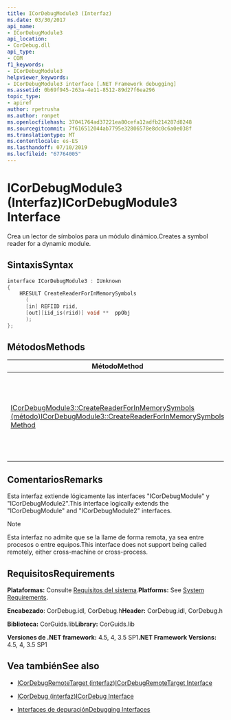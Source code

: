 ```yaml
---
title: ICorDebugModule3 (Interfaz)
ms.date: 03/30/2017
api_name:
- ICorDebugModule3
api_location:
- CorDebug.dll
api_type:
- COM
f1_keywords:
- ICorDebugModule3
helpviewer_keywords:
- ICorDebugModule3 interface [.NET Framework debugging]
ms.assetid: 0b69f945-263a-4e11-8512-89d27f6ea296
topic_type:
- apiref
author: rpetrusha
ms.author: ronpet
ms.openlocfilehash: 37041764ad37221ea80cefa12adfb214287d8248
ms.sourcegitcommit: 7f616512044ab7795e32806578e8dc0c6a0e038f
ms.translationtype: MT
ms.contentlocale: es-ES
ms.lasthandoff: 07/10/2019
ms.locfileid: "67764005"
---
```

# <a name="icordebugmodule3-interface"></a><span data-ttu-id="3917a-102">ICorDebugModule3 (Interfaz)</span><span class="sxs-lookup"><span data-stu-id="3917a-102">ICorDebugModule3 Interface</span></span>
<span data-ttu-id="3917a-103">Crea un lector de símbolos para un módulo dinámico.</span><span class="sxs-lookup"><span data-stu-id="3917a-103">Creates a symbol reader for a dynamic module.</span></span>  
  
## <a name="syntax"></a><span data-ttu-id="3917a-104">Sintaxis</span><span class="sxs-lookup"><span data-stu-id="3917a-104">Syntax</span></span>  
  
```cpp  
interface ICorDebugModule3 : IUnknown  
{  
    HRESULT CreateReaderForInMemorySymbols  
      (  
      [in] REFIID riid,  
      [out][iid_is(riid)] void **  ppObj  
      );  
};  
```  
  
## <a name="methods"></a><span data-ttu-id="3917a-105">Métodos</span><span class="sxs-lookup"><span data-stu-id="3917a-105">Methods</span></span>  
  
|<span data-ttu-id="3917a-106">Método</span><span class="sxs-lookup"><span data-stu-id="3917a-106">Method</span></span>|<span data-ttu-id="3917a-107">DESCRIPCIÓN</span><span class="sxs-lookup"><span data-stu-id="3917a-107">Description</span></span>|  
|------------|-----------------|  
|[<span data-ttu-id="3917a-108">ICorDebugModule3::CreateReaderForInMemorySymbols (método)</span><span class="sxs-lookup"><span data-stu-id="3917a-108">ICorDebugModule3::CreateReaderForInMemorySymbols Method</span></span>](../../../../docs/framework/unmanaged-api/debugging/icordebugmodule3-createreaderforinmemorysymbols-method.md)|<span data-ttu-id="3917a-109">Crea un lector de símbolos (normalmente [interfaz ISymUnmanagedReader](../../../../docs/framework/unmanaged-api/diagnostics/isymunmanagedreader-interface.md)) para un módulo dinámico.</span><span class="sxs-lookup"><span data-stu-id="3917a-109">Creates a symbol reader (typically [ISymUnmanagedReader Interface](../../../../docs/framework/unmanaged-api/diagnostics/isymunmanagedreader-interface.md)) for a dynamic module.</span></span>|  
  
## <a name="remarks"></a><span data-ttu-id="3917a-110">Comentarios</span><span class="sxs-lookup"><span data-stu-id="3917a-110">Remarks</span></span>  
 <span data-ttu-id="3917a-111">Esta interfaz extiende lógicamente las interfaces "ICorDebugModule" y "ICorDebugModule2".</span><span class="sxs-lookup"><span data-stu-id="3917a-111">This interface logically extends the "ICorDebugModule" and "ICorDebugModule2" interfaces.</span></span>  
  
> [!NOTE]
>  <span data-ttu-id="3917a-112">Esta interfaz no admite que se la llame de forma remota, ya sea entre procesos o entre equipos.</span><span class="sxs-lookup"><span data-stu-id="3917a-112">This interface does not support being called remotely, either cross-machine or cross-process.</span></span>  
  
## <a name="requirements"></a><span data-ttu-id="3917a-113">Requisitos</span><span class="sxs-lookup"><span data-stu-id="3917a-113">Requirements</span></span>  
 <span data-ttu-id="3917a-114">**Plataformas:** Consulte [Requisitos del sistema](../../../../docs/framework/get-started/system-requirements.md).</span><span class="sxs-lookup"><span data-stu-id="3917a-114">**Platforms:** See [System Requirements](../../../../docs/framework/get-started/system-requirements.md).</span></span>  
  
 <span data-ttu-id="3917a-115">**Encabezado**: CorDebug.idl, CorDebug.h</span><span class="sxs-lookup"><span data-stu-id="3917a-115">**Header:** CorDebug.idl, CorDebug.h</span></span>  
  
 <span data-ttu-id="3917a-116">**Biblioteca:** CorGuids.lib</span><span class="sxs-lookup"><span data-stu-id="3917a-116">**Library:** CorGuids.lib</span></span>  
  
 <span data-ttu-id="3917a-117">**Versiones de .NET framework:** 4.5, 4, 3.5 SP1</span><span class="sxs-lookup"><span data-stu-id="3917a-117">**.NET Framework Versions:** 4.5, 4, 3.5 SP1</span></span>
  
## <a name="see-also"></a><span data-ttu-id="3917a-118">Vea también</span><span class="sxs-lookup"><span data-stu-id="3917a-118">See also</span></span>

- [<span data-ttu-id="3917a-119">ICorDebugRemoteTarget (interfaz)</span><span class="sxs-lookup"><span data-stu-id="3917a-119">ICorDebugRemoteTarget Interface</span></span>](../../../../docs/framework/unmanaged-api/debugging/icordebugremotetarget-interface.md)
- [<span data-ttu-id="3917a-120">ICorDebug (interfaz)</span><span class="sxs-lookup"><span data-stu-id="3917a-120">ICorDebug Interface</span></span>](../../../../docs/framework/unmanaged-api/debugging/icordebug-interface.md)

- [<span data-ttu-id="3917a-121">Interfaces de depuración</span><span class="sxs-lookup"><span data-stu-id="3917a-121">Debugging Interfaces</span></span>](../../../../docs/framework/unmanaged-api/debugging/debugging-interfaces.md)
